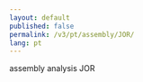 ```yaml
---
layout: default
published: false
permalink: /v3/pt/assembly/JOR/
lang: pt
---
```


assembly analysis JOR
